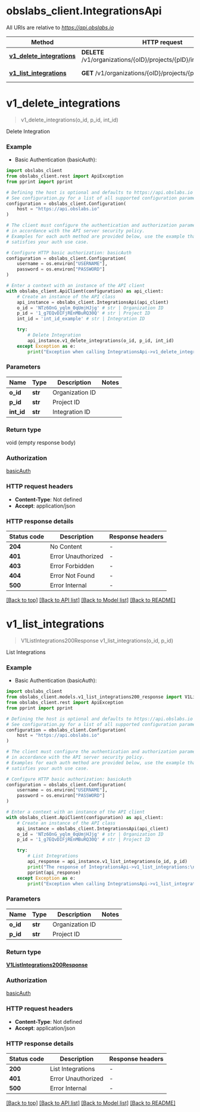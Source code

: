 # obslabs_client.IntegrationsApi

All URIs are relative to *https://api.obslabs.io*

Method | HTTP request | Description
------------- | ------------- | -------------
[**v1_delete_integrations**](IntegrationsApi.md#v1_delete_integrations) | **DELETE** /v1/organizations/{oID}/projects/{pID}/integrations/{intID} | Delete Integration
[**v1_list_integrations**](IntegrationsApi.md#v1_list_integrations) | **GET** /v1/organizations/{oID}/projects/{pID}/integrations | List Integrations


# **v1_delete_integrations**
> v1_delete_integrations(o_id, p_id, int_id)

Delete Integration

### Example

* Basic Authentication (basicAuth):

```python
import obslabs_client
from obslabs_client.rest import ApiException
from pprint import pprint

# Defining the host is optional and defaults to https://api.obslabs.io
# See configuration.py for a list of all supported configuration parameters.
configuration = obslabs_client.Configuration(
    host = "https://api.obslabs.io"
)

# The client must configure the authentication and authorization parameters
# in accordance with the API server security policy.
# Examples for each auth method are provided below, use the example that
# satisfies your auth use case.

# Configure HTTP basic authorization: basicAuth
configuration = obslabs_client.Configuration(
    username = os.environ["USERNAME"],
    password = os.environ["PASSWORD"]
)

# Enter a context with an instance of the API client
with obslabs_client.ApiClient(configuration) as api_client:
    # Create an instance of the API class
    api_instance = obslabs_client.IntegrationsApi(api_client)
    o_id = 'NTz6OnG_yqlm_0qUmjHJjg' # str | Organization ID
    p_id = '1_g7EQvDIFjREnMBuRQ30Q' # str | Project ID
    int_id = 'int_id_example' # str | Integration ID

    try:
        # Delete Integration
        api_instance.v1_delete_integrations(o_id, p_id, int_id)
    except Exception as e:
        print("Exception when calling IntegrationsApi->v1_delete_integrations: %s\n" % e)
```



### Parameters


Name | Type | Description  | Notes
------------- | ------------- | ------------- | -------------
 **o_id** | **str**| Organization ID | 
 **p_id** | **str**| Project ID | 
 **int_id** | **str**| Integration ID | 

### Return type

void (empty response body)

### Authorization

[basicAuth](../README.md#basicAuth)

### HTTP request headers

 - **Content-Type**: Not defined
 - **Accept**: application/json

### HTTP response details

| Status code | Description | Response headers |
|-------------|-------------|------------------|
**204** | No Content |  -  |
**401** | Error Unauthorized  |  -  |
**403** | Error Forbidden |  -  |
**404** | Error Not Found |  -  |
**500** | Error Internal |  -  |

[[Back to top]](#) [[Back to API list]](../README.md#documentation-for-api-endpoints) [[Back to Model list]](../README.md#documentation-for-models) [[Back to README]](../README.md)

# **v1_list_integrations**
> V1ListIntegrations200Response v1_list_integrations(o_id, p_id)

List Integrations

### Example

* Basic Authentication (basicAuth):

```python
import obslabs_client
from obslabs_client.models.v1_list_integrations200_response import V1ListIntegrations200Response
from obslabs_client.rest import ApiException
from pprint import pprint

# Defining the host is optional and defaults to https://api.obslabs.io
# See configuration.py for a list of all supported configuration parameters.
configuration = obslabs_client.Configuration(
    host = "https://api.obslabs.io"
)

# The client must configure the authentication and authorization parameters
# in accordance with the API server security policy.
# Examples for each auth method are provided below, use the example that
# satisfies your auth use case.

# Configure HTTP basic authorization: basicAuth
configuration = obslabs_client.Configuration(
    username = os.environ["USERNAME"],
    password = os.environ["PASSWORD"]
)

# Enter a context with an instance of the API client
with obslabs_client.ApiClient(configuration) as api_client:
    # Create an instance of the API class
    api_instance = obslabs_client.IntegrationsApi(api_client)
    o_id = 'NTz6OnG_yqlm_0qUmjHJjg' # str | Organization ID
    p_id = '1_g7EQvDIFjREnMBuRQ30Q' # str | Project ID

    try:
        # List Integrations
        api_response = api_instance.v1_list_integrations(o_id, p_id)
        print("The response of IntegrationsApi->v1_list_integrations:\n")
        pprint(api_response)
    except Exception as e:
        print("Exception when calling IntegrationsApi->v1_list_integrations: %s\n" % e)
```



### Parameters


Name | Type | Description  | Notes
------------- | ------------- | ------------- | -------------
 **o_id** | **str**| Organization ID | 
 **p_id** | **str**| Project ID | 

### Return type

[**V1ListIntegrations200Response**](V1ListIntegrations200Response.md)

### Authorization

[basicAuth](../README.md#basicAuth)

### HTTP request headers

 - **Content-Type**: Not defined
 - **Accept**: application/json

### HTTP response details

| Status code | Description | Response headers |
|-------------|-------------|------------------|
**200** | List Integrations |  -  |
**401** | Error Unauthorized  |  -  |
**500** | Error Internal |  -  |

[[Back to top]](#) [[Back to API list]](../README.md#documentation-for-api-endpoints) [[Back to Model list]](../README.md#documentation-for-models) [[Back to README]](../README.md)

